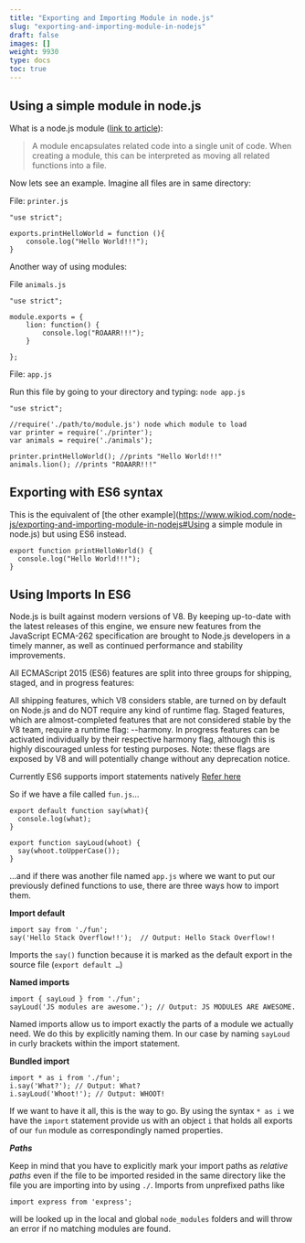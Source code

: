 ```yaml
---
title: "Exporting and Importing Module in node.js"
slug: "exporting-and-importing-module-in-nodejs"
draft: false
images: []
weight: 9930
type: docs
toc: true
---
```


## Using a simple module in node.js
What is a node.js module ([link to article][1]):

>A module encapsulates related code into a single unit of code. When creating a module, this can be interpreted as moving all related functions into a file. 

Now lets see an example. Imagine all files are in same directory:

File: `printer.js`

    "use strict";
    
    exports.printHelloWorld = function (){
        console.log("Hello World!!!");
    }

Another way of using modules:
 
File `animals.js`

    "use strict";

    module.exports = {
        lion: function() {
            console.log("ROAARR!!!");
        }
    
    };

File: `app.js`

Run this file by going to your directory and typing: `node app.js`

    "use strict";
    
    //require('./path/to/module.js') node which module to load
    var printer = require('./printer');
    var animals = require('./animals');
    
    printer.printHelloWorld(); //prints "Hello World!!!"
    animals.lion(); //prints "ROAARR!!!"

  [1]: https://www.sitepoint.com/understanding-module-exports-exports-node-js/


## Exporting with ES6 syntax
This is the equivalent of [the other example](https://www.wikiod.com/node-js/exporting-and-importing-module-in-nodejs#Using a simple module in node.js) but using ES6 instead.

    export function printHelloWorld() {
      console.log("Hello World!!!");
    }

## Using Imports In ES6
Node.js is built against modern versions of V8. By keeping up-to-date with the latest releases of this engine, we ensure new features from the JavaScript ECMA-262 specification are brought to Node.js developers in a timely manner, as well as continued performance and stability improvements.

All ECMAScript 2015 (ES6) features are split into three groups for shipping, staged, and in progress features:

All shipping features, which V8 considers stable, are turned on by default on Node.js and do NOT require any kind of runtime flag.
Staged features, which are almost-completed features that are not considered stable by the V8 team, require a runtime flag: --harmony.
In progress features can be activated individually by their respective harmony flag, although this is highly discouraged unless for testing purposes. Note: these flags are exposed by V8 and will potentially change without any deprecation notice.




Currently ES6 supports import statements natively [Refer here][1] 


  [1]: https://developer.mozilla.org/en/docs/web/javascript/reference/statements/import


So if we have a file called `fun.js`…

    export default function say(what){
      console.log(what);
    }
    
    export function sayLoud(whoot) {
      say(whoot.toUpperCase());
    }

…and if there was another file named `app.js` where we want to put our previously defined functions to use, there are three ways how to import them.

**Import default**

    import say from './fun';
    say('Hello Stack Overflow!!');  // Output: Hello Stack Overflow!!
Imports the `say()` function because it is marked as the default export in the source file (`export default …`)

**Named imports**

    import { sayLoud } from './fun';
    sayLoud('JS modules are awesome.'); // Output: JS MODULES ARE AWESOME.

Named imports allow us to import exactly the parts of a module we actually need. We do this by explicitly naming them. In our case by naming `sayLoud` in curly brackets within the import statement.

**Bundled import**

    import * as i from './fun';
    i.say('What?'); // Output: What?
    i.sayLoud('Whoot!'); // Output: WHOOT!

If we want to have it all, this is the way to go. By using the syntax `* as i` we have the `import` statement provide us with an object `i` that holds all exports of our `fun` module as correspondingly named properties.

***Paths***

Keep in mind that you have to explicitly mark your import paths as *relative paths* even if the file to be imported resided in the same directory like the file you are importing into by using `./`. Imports from unprefixed paths like

    import express from 'express';

will be looked up in the local and global `node_modules` folders and will throw an error if no matching modules are found.

